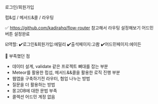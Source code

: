 
로그인/회원가입

펍&섭 / 메서드&콜 / 라우팅

✅ https://github.com/kadirahq/flow-router 참고해서 라우팅 설정해보기
어드민 버튼 설정완료



☑️역할:
✔️로그인&회원가입:에밀리 ✔️출석페이지:고촴 ✔️어드민페이지:에이든


🚀 부족했던 점
 -  데이터 설계, validate 같은 프로젝트 뼈대를 잡는 부분 
 -  Meteor를 활용한 펍섭, 메서드&&콜을 활용한 로직 진행 부분
 -  웹앱을 구축하기전 라우터, 협업 나누는 방법
 -  질문을 더 활용하는 방법
 -  몽고DB에 대한 문법 부족
 -  콜렉션 어드민 계정 없음
